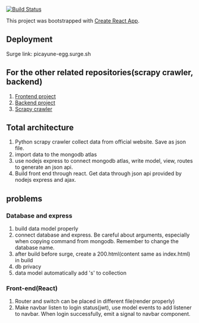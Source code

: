 [![Build Status](https://travis-ci.org/cccdf/snkrs-frontend.svg?branch=master)](https://travis-ci.org/cccdf/snkrs-frontend)

This project was bootstrapped with [Create React App](https://github.com/facebook/create-react-app).

## Deployment

Surge link:  picayune-egg.surge.sh

## For the other related repositories(scrapy crawler, backend)

1. [Frontend project](https://github.com/cccdf/snkrs-frontend)
2. [Backend project](https://github.com/cccdf/snkr-api)
3. [Scrapy crawler](https://github.com/cccdf/sneaker-spider)

## Total architecture

1. Python scrapy crawler collect data from official website. Save as json file.
2. import data to the mongodb atlas
3. use nodejs express to connect mongodb atlas, write model, view, routes to generate an json api.
4. Build front end through react. Get data through json api provided by nodejs express and ajax.

## problems

### Database and express

1. build data model properly
2. connect database and express. Be careful about arguments, especially when copying command from mongodb. Remember to change the database name.
3. after build before surge, create a 200.html(content same as index.html) in build
4. db privacy
5. data model automatically add 's' to collection

### Front-end(React)

1. Router and switch can be placed in different file(render properly)
2. Make navbar listen to login status(jwt), use model events to add listener to navbar. When login successfully, emit a signal to navbar component.
